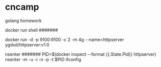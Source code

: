 # cncamp
golang homework

docker run shell
#######

docker run -d -p 9100:9100 -c 2 -m 4g --name=httpserver ygdxd/httpserver:v1.0

nsenter
#######
PID=$(docker inspect --format {{.State.Pid}} httpserver)
nsenter -m -u -i -n -p -t $PID ifconfig
